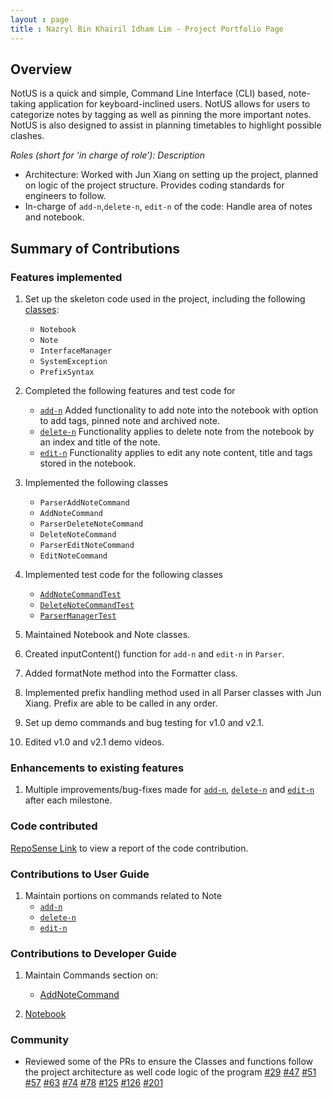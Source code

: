 ```yaml
---
layout : page
title : Nazryl Bin Khairil Idham Lim - Project Portfolio Page
---
```


## Overview
NotUS is a quick and simple, Command Line Interface (CLI) based, note-taking application for keyboard-inclined users. NotUS allows for users to categorize notes by tagging as well as pinning the more important notes. NotUS is also designed to assist in planning timetables to highlight possible clashes.

*Roles (short for ‘in charge of role’): Description*

- Architecture: Worked with Jun Xiang on setting up the project, planned on logic of the project structure. Provides coding standards for engineers to follow.
- In-charge of `add-n`,`delete-n`, `edit-n` of the code:  Handle area of notes and notebook.

## Summary of Contributions

### Features implemented
1. Set up the skeleton code used in the project, including the following [classes](https://github.com/AY2021S1-CS2113-T13-1/tp/pull/6):
    * `Notebook`
    * `Note`
    * `InterfaceManager`
    * `SystemException`
    * `PrefixSyntax`
    
1. Completed the following features and test code for
    * [`add-n`](https://github.com/AY2021S1-CS2113-T13-1/tp/pull/31) Added functionality to add note into the notebook with option to add tags, pinned note and archived note.
    * [`delete-n`](https://github.com/AY2021S1-CS2113-T13-1/tp/pull/32) Functionality applies to delete note from the notebook by an index and title of the note.
    * [`edit-n`](https://github.com/AY2021S1-CS2113-T13-1/tp/pull/121) Functionality applies to edit any note content, title and tags stored in the notebook.
    
1. Implemented the following classes
    * `ParserAddNoteCommand`
    * `AddNoteCommand`
    * `ParserDeleteNoteCommand`
    * `DeleteNoteCommand`
    * `ParserEditNoteCommand`
    * `EditNoteCommand`
    
1. Implemented test code for the following classes
    * [`AddNoteCommandTest`](https://github.com/AY2021S1-CS2113-T13-1/tp/pull/61)
    * [`DeleteNoteCommandTest`](https://github.com/AY2021S1-CS2113-T13-1/tp/pull/61)
    * [`ParserManagerTest`](https://github.com/AY2021S1-CS2113-T13-1/tp/pull/61)
    
1. Maintained Notebook and Note classes.
    
1. Created inputContent() function for `add-n` and `edit-n` in `Parser`.

1. Added formatNote method into the Formatter class.
    
1. Implemented prefix handling method used in all Parser classes with Jun Xiang. Prefix are able to be called in any order.
    
1. Set up demo commands and bug testing for v1.0 and v2.1.

1. Edited v1.0 and v2.1 demo videos.

### Enhancements to existing features
1. Multiple improvements/bug-fixes made for [`add-n`](https://github.com/AY2021S1-CS2113-T13-1/tp/pull/111), [`delete-n`](https://github.com/AY2021S1-CS2113-T13-1/tp/pull/88) and [`edit-n`](https://github.com/AY2021S1-CS2113-T13-1/tp/pull/180) after each milestone.

### Code contributed
[RepoSense Link](https://nus-cs2113-ay2021s1.github.io/tp-dashboard/#breakdown=true&search=nazryl&sort=groupTitle&sortWithin=title&since=2020-09-27&timeframe=commit&mergegroup=&groupSelect=groupByRepos&checkedFileTypes=docs~functional-code~test-code~other) to view a report of the code contribution.

### Contributions to User Guide
1. Maintain portions on commands related to Note
    * [`add-n`](https://github.com/AY2021S1-CS2113-T13-1/tp/pull/182)
    * [`delete-n`](https://github.com/AY2021S1-CS2113-T13-1/tp/pull/32)
    * [`edit-n`](https://github.com/AY2021S1-CS2113-T13-1/tp/pull/141)

### Contributions to Developer Guide
1. Maintain Commands section on:
    * [AddNoteCommand](https://github.com/AY2021S1-CS2113-T13-1/tp/pull/109)
    
1. [Notebook](https://github.com/AY2021S1-CS2113-T13-1/tp/pull/128)

### Community
- Reviewed some of the PRs to ensure the Classes and functions follow the project architecture as well code logic of the program
[#29](https://github.com/AY2021S1-CS2113-T13-1/tp/pull/29)
[#47](https://github.com/AY2021S1-CS2113-T13-1/tp/pull/47)
[#51](https://github.com/AY2021S1-CS2113-T13-1/tp/pull/51)
[#57](https://github.com/AY2021S1-CS2113-T13-1/tp/pull/57)
[#63](https://github.com/AY2021S1-CS2113-T13-1/tp/pull/63)
[#74](https://github.com/AY2021S1-CS2113-T13-1/tp/pull/74)
[#78](https://github.com/AY2021S1-CS2113-T13-1/tp/pull/78)
[#125](https://github.com/AY2021S1-CS2113-T13-1/tp/pull/125)
[#126](https://github.com/AY2021S1-CS2113-T13-1/tp/pull/126)
[#201](https://github.com/AY2021S1-CS2113-T13-1/tp/pull/201)
